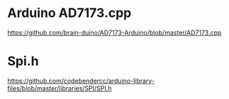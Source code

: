 # Arduino AD7173.cpp
https://github.com/brain-duino/AD7173-Arduino/blob/master/AD7173.cpp

# Spi.h
https://github.com/codebendercc/arduino-library-files/blob/master/libraries/SPI/SPI.h
